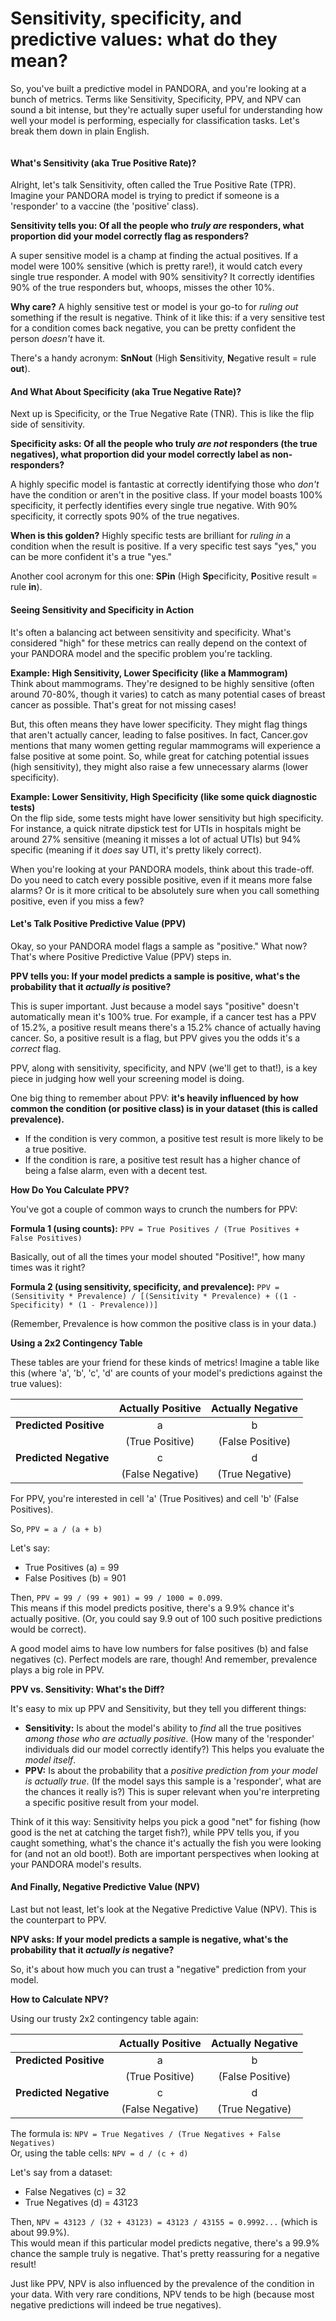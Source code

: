 # Sensitivity, specificity, and predictive values: what do they mean?

So, you've built a predictive model in PANDORA, and you're looking at a bunch of metrics. Terms like Sensitivity, Specificity, PPV, and NPV can sound a bit intense, but they're actually super useful for understanding how well your model is performing, especially for classification tasks. Let's break them down in plain English.

<figure><img src="../../../../.gitbook/assets/positive-predictive-value.jpg" alt=""><figcaption></figcaption></figure>

#### What's Sensitivity (aka True Positive Rate)?

Alright, let's talk Sensitivity, often called the True Positive Rate (TPR). Imagine your PANDORA model is trying to predict if someone is a 'responder' to a vaccine (the 'positive' class).

**Sensitivity tells you: Of all the people who&#x20;**_**truly are**_**&#x20;responders, what proportion did your model correctly flag as responders?**

A super sensitive model is a champ at finding the actual positives. If a model were 100% sensitive (which is pretty rare!), it would catch every single true responder. A model with 90% sensitivity? It correctly identifies 90% of the true responders but, whoops, misses the other 10%.

**Why care?** A highly sensitive test or model is your go-to for _ruling out_ something if the result is negative. Think of it like this: if a very sensitive test for a condition comes back negative, you can be pretty confident the person _doesn't_ have it.

There's a handy acronym: **SnNout** (High **S**e**n**sitivity, **N**egative result = rule **out**).

#### And What About Specificity (aka True Negative Rate)?

Next up is Specificity, or the True Negative Rate (TNR). This is like the flip side of sensitivity.

**Specificity asks: Of all the people who truly&#x20;**_**are not**_**&#x20;responders (the true negatives), what proportion did your model correctly label as non-responders?**

A highly specific model is fantastic at correctly identifying those who _don't_ have the condition or aren't in the positive class. If your model boasts 100% specificity, it perfectly identifies every single true negative. With 90% specificity, it correctly spots 90% of the true negatives.

**When is this golden?** Highly specific tests are brilliant for _ruling in_ a condition when the result is positive. If a very specific test says "yes," you can be more confident it's a true "yes."

Another cool acronym for this one: **SPin** (High **Sp**ecificity, **P**ositive result = rule **in**).

#### Seeing Sensitivity and Specificity in Action

It's often a balancing act between sensitivity and specificity. What's considered "high" for these metrics can really depend on the context of your PANDORA model and the specific problem you're tackling.

**Example: High Sensitivity, Lower Specificity (like a Mammogram)**\
Think about mammograms. They're designed to be highly sensitive (often around 70-80%, though it varies) to catch as many potential cases of breast cancer as possible. That's great for not missing cases!

But, this often means they have lower specificity. They might flag things that aren't actually cancer, leading to false positives. In fact, Cancer.gov mentions that many women getting regular mammograms will experience a false positive at some point. So, while great for catching potential issues (high sensitivity), they might also raise a few unnecessary alarms (lower specificity).

**Example: Lower Sensitivity, High Specificity (like some quick diagnostic tests)**\
On the flip side, some tests might have lower sensitivity but high specificity. For instance, a quick nitrate dipstick test for UTIs in hospitals might be around 27% sensitive (meaning it misses a lot of actual UTIs) but 94% specific (meaning if it _does_ say UTI, it's pretty likely correct).

When you're looking at your PANDORA models, think about this trade-off. Do you need to catch every possible positive, even if it means more false alarms? Or is it more critical to be absolutely sure when you call something positive, even if you miss a few?

#### Let's Talk Positive Predictive Value (PPV)

Okay, so your PANDORA model flags a sample as "positive." What now? That's where Positive Predictive Value (PPV) steps in.

**PPV tells you: If your model predicts a sample is positive, what's the probability that it&#x20;**_**actually is**_**&#x20;positive?**

This is super important. Just because a model says "positive" doesn't automatically mean it's 100% true. For example, if a cancer test has a PPV of 15.2%, a positive result means there's a 15.2% chance of actually having cancer. So, a positive result is a flag, but PPV gives you the odds it's a _correct_ flag.

PPV, along with sensitivity, specificity, and NPV (we'll get to that!), is a key piece in judging how well your screening model is doing.

One big thing to remember about PPV: **it's heavily influenced by how common the condition (or positive class) is in your dataset (this is called prevalence).**

* If the condition is very common, a positive test result is more likely to be a true positive.
* If the condition is rare, a positive test result has a higher chance of being a false alarm, even with a decent test.

**How Do You Calculate PPV?**

You've got a couple of common ways to crunch the numbers for PPV:

**Formula 1 (using counts):**`PPV = True Positives / (True Positives + False Positives)`

Basically, out of all the times your model shouted "Positive!", how many times was it right?

**Formula 2 (using sensitivity, specificity, and prevalence):**`PPV = (Sensitivity * Prevalence) / [(Sensitivity * Prevalence) + ((1 - Specificity) * (1 - Prevalence))]`

(Remember, Prevalence is how common the positive class is in your data.)

**Using a 2x2 Contingency Table**

These tables are your friend for these kinds of metrics! Imagine a table like this (where 'a', 'b', 'c', 'd' are counts of your model's predictions against the true values):

|                        | Actually Positive | Actually Negative |
| ---------------------- | :---------------: | :---------------: |
| **Predicted Positive** |         a         |         b         |
|                        |  (True Positive)  |  (False Positive) |
| **Predicted Negative** |         c         |         d         |
|                        |  (False Negative) |  (True Negative)  |

For PPV, you're interested in cell 'a' (True Positives) and cell 'b' (False Positives).

So, `PPV = a / (a + b)`

Let's say:

* True Positives (a) = 99
* False Positives (b) = 901

Then, `PPV = 99 / (99 + 901) = 99 / 1000 = 0.099`.\
This means if this model predicts positive, there's a 9.9% chance it's actually positive. (Or, you could say 9.9 out of 100 such positive predictions would be correct).

A good model aims to have low numbers for false positives (b) and false negatives (c). Perfect models are rare, though! And remember, prevalence plays a big role in PPV.

**PPV vs. Sensitivity: What's the Diff?**

It's easy to mix up PPV and Sensitivity, but they tell you different things:

* **Sensitivity:** Is about the model's ability to _find_ all the true positives _among those who are actually positive_. (How many of the 'responder' individuals did our model correctly identify?) This helps you evaluate the _model itself_.
* **PPV:** Is about the probability that a _positive prediction from your model is actually true_. (If the model says this sample is a 'responder', what are the chances it really is?) This is super relevant when you're interpreting a specific positive result from your model.

Think of it this way: Sensitivity helps you pick a good "net" for fishing (how good is the net at catching the target fish?), while PPV tells you, if you caught something, what's the chance it's actually the fish you were looking for (and not an old boot!). Both are important perspectives when looking at your PANDORA model's results.

#### And Finally, Negative Predictive Value (NPV)

Last but not least, let's look at the Negative Predictive Value (NPV). This is the counterpart to PPV.

**NPV asks: If your model predicts a sample is negative, what's the probability that it&#x20;**_**actually is**_**&#x20;negative?**

So, it's about how much you can trust a "negative" prediction from your model.

**How to Calculate NPV?**

Using our trusty 2x2 contingency table again:

|                        | Actually Positive | Actually Negative |
| ---------------------- | :---------------: | :---------------: |
| **Predicted Positive** |         a         |         b         |
|                        |  (True Positive)  |  (False Positive) |
| **Predicted Negative** |         c         |         d         |
|                        |  (False Negative) |  (True Negative)  |

The formula is:`NPV = True Negatives / (True Negatives + False Negatives)`\
Or, using the table cells:`NPV = d / (c + d)`

Let's say from a dataset:

* False Negatives (c) = 32
* True Negatives (d) = 43123

Then, `NPV = 43123 / (32 + 43123) = 43123 / 43155 = 0.9992...` (which is about 99.9%).\
This would mean if this particular model predicts negative, there's a 99.9% chance the sample truly is negative. That's pretty reassuring for a negative result!

Just like PPV, NPV is also influenced by the prevalence of the condition in your data. With very rare conditions, NPV tends to be high (because most negative predictions will indeed be true negatives).
